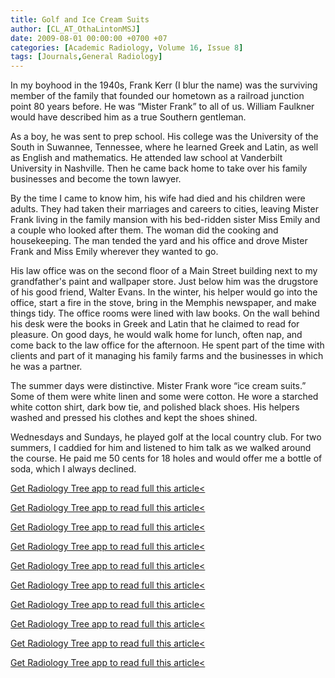 ```yaml
---
title: Golf and Ice Cream Suits
author: [CL_AT_OthaLintonMSJ]
date: 2009-08-01 00:00:00 +0700 +07
categories: [Academic Radiology, Volume 16, Issue 8]
tags: [Journals,General Radiology]
---
```

In my boyhood in the 1940s, Frank Kerr (I blur the name) was the surviving member of the family that founded our hometown as a railroad junction point 80 years before. He was “Mister Frank” to all of us. William Faulkner would have described him as a true Southern gentleman.

As a boy, he was sent to prep school. His college was the University of the South in Suwannee, Tennessee, where he learned Greek and Latin, as well as English and mathematics. He attended law school at Vanderbilt University in Nashville. Then he came back home to take over his family businesses and become the town lawyer.

By the time I came to know him, his wife had died and his children were adults. They had taken their marriages and careers to cities, leaving Mister Frank living in the family mansion with his bed-ridden sister Miss Emily and a couple who looked after them. The woman did the cooking and housekeeping. The man tended the yard and his office and drove Mister Frank and Miss Emily wherever they wanted to go.

His law office was on the second floor of a Main Street building next to my grandfather's paint and wallpaper store. Just below him was the drugstore of his good friend, Walter Evans. In the winter, his helper would go into the office, start a fire in the stove, bring in the Memphis newspaper, and make things tidy. The office rooms were lined with law books. On the wall behind his desk were the books in Greek and Latin that he claimed to read for pleasure. On good days, he would walk home for lunch, often nap, and come back to the law office for the afternoon. He spent part of the time with clients and part of it managing his family farms and the businesses in which he was a partner.

The summer days were distinctive. Mister Frank wore “ice cream suits.” Some of them were white linen and some were cotton. He wore a starched white cotton shirt, dark bow tie, and polished black shoes. His helpers washed and pressed his clothes and kept the shoes shined.

Wednesdays and Sundays, he played golf at the local country club. For two summers, I caddied for him and listened to him talk as we walked around the course. He paid me 50 cents for 18 holes and would offer me a bottle of soda, which I always declined.

[Get Radiology Tree app to read full this article<](https://clinicalpub.com/app)

[Get Radiology Tree app to read full this article<](https://clinicalpub.com/app)

[Get Radiology Tree app to read full this article<](https://clinicalpub.com/app)

[Get Radiology Tree app to read full this article<](https://clinicalpub.com/app)

[Get Radiology Tree app to read full this article<](https://clinicalpub.com/app)

[Get Radiology Tree app to read full this article<](https://clinicalpub.com/app)

[Get Radiology Tree app to read full this article<](https://clinicalpub.com/app)

[Get Radiology Tree app to read full this article<](https://clinicalpub.com/app)

[Get Radiology Tree app to read full this article<](https://clinicalpub.com/app)

[Get Radiology Tree app to read full this article<](https://clinicalpub.com/app)